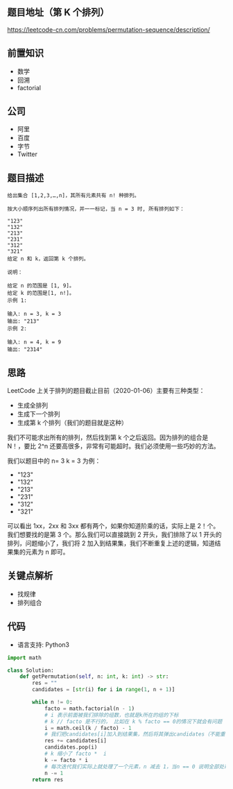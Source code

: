 ## 题目地址（第 K 个排列）

https://leetcode-cn.com/problems/permutation-sequence/description/

## 前置知识

- 数学
- 回溯
- factorial

## 公司

- 阿里
- 百度
- 字节
- Twitter

## 题目描述

```
给出集合 [1,2,3,…,n]，其所有元素共有 n! 种排列。

按大小顺序列出所有排列情况，并一一标记，当 n = 3 时, 所有排列如下：

"123"
"132"
"213"
"231"
"312"
"321"
给定 n 和 k，返回第 k 个排列。

说明：

给定 n 的范围是 [1, 9]。
给定 k 的范围是[1, n!]。
示例 1:

输入: n = 3, k = 3
输出: "213"
示例 2:

输入: n = 4, k = 9
输出: "2314"
```

## 思路

LeetCode 上关于排列的题目截止目前（2020-01-06）主要有三种类型：

- 生成全排列
- 生成下一个排列
- 生成第 k 个排列（我们的题目就是这种）

我们不可能求出所有的排列，然后找到第 k 个之后返回。因为排列的组合是 N！，要比 2^n 还要高很多，非常有可能超时。我们必须使用一些巧妙的方法。

我们以题目中的 n= 3 k = 3 为例：

- "123"
- "132"
- "213"
- "231"
- "312"
- "321"

可以看出 1xx，2xx 和 3xx 都有两个，如果你知道阶乘的话，实际上是 2！个。 我们想要找的是第 3 个。那么我们可以直接跳到 2 开头，我们排除了以 1 开头的排列，问题缩小了，我们将 2 加入到结果集，我们不断重复上述的逻辑，知道结果集的元素为 n 即可。

## 关键点解析

- 找规律
- 排列组合

## 代码

- 语言支持: Python3

```python
import math

class Solution:
    def getPermutation(self, n: int, k: int) -> str:
        res = ""
        candidates = [str(i) for i in range(1, n + 1)]

        while n != 0:
            facto = math.factorial(n - 1)
            # i 表示前面被我们排除的组数，也就是k所在的组的下标
            # k // facto 是不行的， 比如在 k % facto == 0的情况下就会有问题
            i = math.ceil(k / facto) - 1
            # 我们把candidates[i]加入到结果集，然后将其弹出candidates（不能重复使用元素）
            res += candidates[i]
            candidates.pop(i)
            # k 缩小了 facto *  i
            k -= facto * i
            # 每次迭代我们实际上就处理了一个元素，n 减去 1，当n == 0 说明全部处理完成，我们退出循环
            n -= 1
        return res
```
